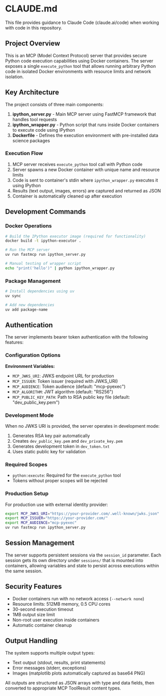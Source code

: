 # CLAUDE.md

This file provides guidance to Claude Code (claude.ai/code) when working with code in this repository.

## Project Overview

This is an MCP (Model Context Protocol) server that provides secure Python code execution capabilities using Docker containers. The server exposes a single `execute_python` tool that allows running arbitrary Python code in isolated Docker environments with resource limits and network isolation.

## Key Architecture

The project consists of three main components:

1. **ipython_server.py** - Main MCP server using FastMCP framework that handles tool requests
2. **ipython_wrapper.py** - Python script that runs inside Docker containers to execute code using IPython
3. **Dockerfile** - Defines the execution environment with pre-installed data science packages

### Execution Flow

1. MCP server receives `execute_python` tool call with Python code
2. Server spawns a new Docker container with unique name and resource limits
3. Code is sent to container's stdin where `ipython_wrapper.py` executes it using IPython
4. Results (text output, images, errors) are captured and returned as JSON
5. Container is automatically cleaned up after execution

## Development Commands

### Docker Operations
```bash
# Build the IPython executor image (required for functionality)
docker build -t ipython-executor .

# Run the MCP server
uv run fastmcp run ipython_server.py

# Manual testing of wrapper script
echo "print('hello')" | python ipython_wrapper.py
```

### Package Management
```bash
# Install dependencies using uv
uv sync

# Add new dependencies
uv add package-name
```

## Authentication

The server implements bearer token authentication with the following features:

### Configuration Options

**Environment Variables:**
- `MCP_JWKS_URI`: JWKS endpoint URL for production
- `MCP_ISSUER`: Token issuer (required with JWKS_URI)
- `MCP_AUDIENCE`: Token audience (default: "mcp-pyexec")
- `MCP_ALGORITHM`: JWT algorithm (default: "RS256")
- `MCP_PUBLIC_KEY_PATH`: Path to RSA public key file (default: "dev_public_key.pem")

### Development Mode

When no JWKS URI is provided, the server operates in development mode:
1. Generates RSA key pair automatically
2. Creates `dev_public_key.pem` and `dev_private_key.pem`
3. Generates development token in `dev_token.txt`
4. Uses static public key for validation

### Required Scopes

- `python:execute`: Required for the `execute_python` tool
- Tokens without proper scopes will be rejected

### Production Setup

For production use with external identity provider:
```bash
export MCP_JWKS_URI="https://your-provider.com/.well-known/jwks.json"
export MCP_ISSUER="https://your-provider.com/"
export MCP_AUDIENCE="mcp-pyexec"
uv run fastmcp run ipython_server.py
```

## Session Management

The server supports persistent sessions via the `session_id` parameter. Each session gets its own directory under `sessions/` that is mounted into containers, allowing variables and state to persist across executions within the same session.

## Security Features

- Docker containers run with no network access (`--network none`)
- Resource limits: 512MB memory, 0.5 CPU cores
- 30-second execution timeout
- 1MB output size limit
- Non-root user execution inside containers
- Automatic container cleanup

## Output Handling

The system supports multiple output types:
- Text output (stdout, results, print statements)
- Error messages (stderr, exceptions)
- Images (matplotlib plots automatically captured as base64 PNG)

All outputs are structured as JSON arrays with type and data fields, then converted to appropriate MCP ToolResult content types.
